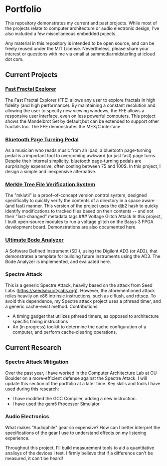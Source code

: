 # Portfolio
This repository demonstrates my current and past projects. While most of the projects relate to computer architecture or audio electronic design, I've also included a few miscellaneous embedded pojects. 

Any material in this repository is intended to be open source, and can be freely reused under the MIT License. Nevertheless, please share your interest or questions with me via email at sammcdiarmidsterling at icloud dot com.

## Current Projects

### [Fast Fractal Explorer](https://github.com/SamMcD-S/FastFractalExplorer.git)
The Fast Fractal Explorer (FFE) allows any user to explore fractals in high fidelity (and high performance). By maintaining a constant resolution and allowing the user to specify new viewing windows, the FFE allows a responsive user interface, even on less powerful computers. This project shows the Mandelbrot Set by default,but can be extended to support other fractals too. The FFE demonstrates the MEX/C interface.
### [Bluetooth Page Turning Pedal](https://github.com/SamMcD-S/PageTurner.git)
As a musician who reads music from an Ipad, a bluetooth page-turning pedal is a important tool to overcoming awkward (or just fast) page turns. Despite their internal simplicity, bluetooth page-turning pedals are surprisingly expensive, often costing between 75 and 100$. In this project, I design a simple and inexpensive alternative.
### [Merkle Tree File Verification System](https://github.com/SamMcD-S/Mkltree.git)
The "mklutil" is a proof-of-concept version control system, designed specifically to quickly verify the contents of a directory in a space aware (and fast) manner. This version of the project uses the djb2 hash to quicky identify modifications to tracked files based on their contents -- and not their "last-changed" metadata tags.### Voltage Glitch Attack
In this project, I built open-source modules to run a voltage glitch on the Basys 3 FPGA development board. Demonstrations are also documented here.
### [Ultimate Bode Analyzer](https://github.com/SamMcD-S/UltimateBode.git)
A Software Defined Instrument (SDI), using the Digilent AD3 (or AD2), that demonstrates a template for building future instruments using the AD3. The Bode Analyzer is implemented, and evaluated here.
### Spectre Attack
This is a generic Spectre Attack, heavily based on the attack from Seed Labs (https://seedsecuritylabs.org). 
However, the aforementioned attack relies heavily on x86 intrinsic instructions, such as clflush, and rdtscp. To avoid this dependence, my Spectre attack project uses a pthread timer, and a generic cache-evict method.
Contributions:
* A timing gadget that utilizes pthread timers, as opposed to architecture specific timing instructions
* An (in progress) toolkit to determine the cache configuration of a computer, and perform cache-clearing operations.


## Current Research
### Spectre Attack Mitigation
Over the past year, I have worked in the Computer Architecture Lab at CU Boulder on a more-efficient defense against the Spectre Attack. I will update this section of the portfolio at a later time.
Key skills and tools I have used during this research:
  - I have modified the GCC Compiler, adding a new instruction.
  - I have used the gem5 Processor Simulator
### Audio Electronics
What makes "Audiophile" gear so expensive? How can I better interpret the specifications of the gear I use to understand effects on my listening experience. 

Throughout this project, I'll build measurement tools to aid a quantitative analisys of the devices I test. I firmly believe that if a difference can't be measured, it can't be heard!


